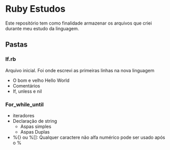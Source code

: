 # Ruby Estudos
Este repositório tem como finalidade armazenar os arquivos que criei durante meu estudo da linguagem.

## Pastas
### If.rb
Arquivo inicial. Foi onde escrevi as primeiras linhas na nova linguagem
- O bom e velho Hello World
- Comentários
- If, unless e nil

### For_while_until
- iteradores
- Declaração de string
   - Aspas simples
   - Aspas Duplas
- %{} ou %[]: Qualquer caractere não alfa numérico pode ser usado após o %